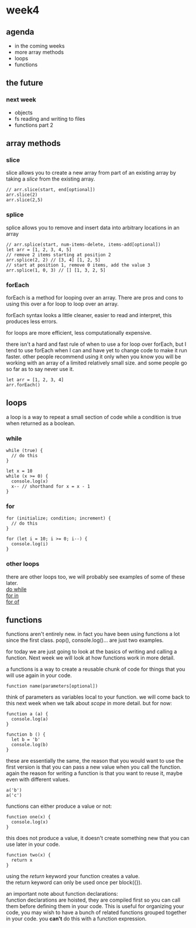 # week4 

## agenda
- in the coming weeks
- more array methods
- loops
- functions

## the future

### next week
- objects
- fs reading and writing to files
- functions part 2

## array methods

### slice

slice allows you to create a new array from part of an existing array by taking
a *slice* from the existing array.

    // arr.slice(start, end[optional])
    arr.slice(2)
    arr.slice(2,5)

### splice

splice allows you to remove and insert data into arbitrary locations in an array

    // arr.splice(start, num-items-delete, items-add[optional])
    let arr = [1, 2, 3, 4, 5]
    // remove 2 items starting at position 2
    arr.splice(2, 2) // [3, 4] [1, 2, 5]
    // start at position 1, remove 0 items, add the value 3
    arr.splice(1, 0, 3) // [] [1, 3, 2, 5]

### forEach

forEach is a method for looping over an array. There are pros and cons to using
this over a for loop to loop over an array.

forEach syntax looks a little cleaner, easier to read and interpret, this
produces less errors.

for loops are more efficient, less computationally expensive.

there isn't a hard and fast rule of when to use a for loop over forEach, but I
tend to use forEach when I can and have yet to change code to make it run
faster. other people recommend using it only when you know you will be working
with an array of a limited relatively small size. and some people go so far as
to say never use it.


    let arr = [1, 2, 3, 4]
    arr.forEach()

## loops

a loop is a way to repeat a small section of code while a condition is true when
returned as a boolean.

### while

    while (true) {
      // do this
    }

    let x = 10
    while (x >= 0) {
      console.log(x)
      x-- // shorthand for x = x - 1
    }

### for
    for (initialize; condition; increment) {
      // do this
    }

    for (let i = 10; i >= 0; i--) {
      console.log(i)
    }

### other loops

there are other loops too, we will probably see examples of some of these later.  
[do
while](https://developer.mozilla.org/en-US/docs/Web/JavaScript/Reference/Statements/do...while)  
[for
in](https://developer.mozilla.org/en-US/docs/Web/JavaScript/Reference/Statements/for...in)  
[for
of](https://developer.mozilla.org/en/docs/Web/JavaScript/Reference/Statements/for...of)

## functions

functions aren't entirely new. in fact you have been using functions a lot since
the first class. pop(), console.log()... are just two examples.

for today we are just going to look at the basics of writing and calling a
function. Next week we will look at how functions work in more detail.

a functions is a way to create a reusable chunk of code for things that you will
use again in your code.

    function name(parameters[optional]) 

think of parameters as variables local to your function. we will come back to
this next week when we talk about *scope* in more detail. but for now:

    function a (a) {
      console.log(a)
    }

    function b () {
      let b = 'b'
      console.log(b)
    }

these are essentially the same, the reason that you would want to use the first
version is that you can pass a new value when you call the function. again the
reason for writing a function is that you want to reuse it, maybe even with
different values.

    a('b')
    a('c')

functions can either produce a value or not:

    function one(x) {
      console.log(x)
    }

this does not produce a value, it doesn't create something new that you can use
later in your code.

    function two(x) {
      return x
    }

using the *return* keyword your function creates a value.  
the return keyword can only be used once per block({}).

an important note about function declarations:  
function declarations are hoisted, they are compiled first so you can call them
before defining them in your code. This is useful for organizing your code, you
may wish to have a bunch of related functions grouped together in your code.
you **can't** do this with a function expression.
